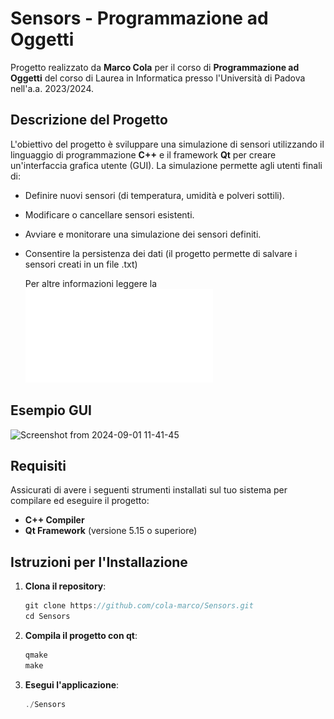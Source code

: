 # Sensors - Programmazione ad Oggetti

Progetto realizzato da **Marco Cola** per il corso di **Programmazione ad Oggetti** del corso di Laurea in Informatica presso l'Università di Padova nell'a.a. 2023/2024.

## Descrizione del Progetto

L'obiettivo del progetto è sviluppare una simulazione di sensori utilizzando il linguaggio di programmazione **C++** e il framework **Qt** per creare un'interfaccia grafica utente (GUI). La simulazione permette agli utenti finali di:

- Definire nuovi sensori (di temperatura, umidità e polveri sottili).
- Modificare o cancellare sensori esistenti.
- Avviare e monitorare una simulazione dei sensori definiti.
- Consentire la persistenza dei dati (il progetto permette di salvare i sensori creati in un file .txt)
  
  Per altre informazioni leggere la ![relazione](./doc/Relazione_Sensors.pdf)


## Esempio GUI
![Screenshot from 2024-09-01 11-41-45](https://github.com/user-attachments/assets/4519fa11-8dd1-4ec1-a50c-20b2298a660e)


## Requisiti

Assicurati di avere i seguenti strumenti installati sul tuo sistema per compilare ed eseguire il progetto:

- **C++ Compiler** 
- **Qt Framework** (versione 5.15 o superiore)
  

## Istruzioni per l'Installazione

1. **Clona il repository**:
   
   ```c
   git clone https://github.com/cola-marco/Sensors.git
   cd Sensors


2. **Compila il progetto con qt**:
   
    ```c
    qmake
    make
3. **Esegui l'applicazione**:
   
   ```c
   ./Sensors  

